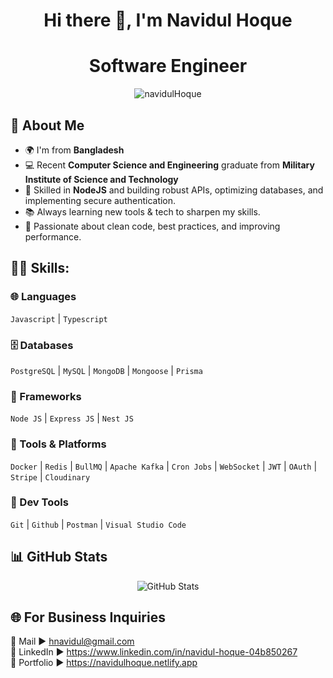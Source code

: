 <h1 align="center">Hi there 👋, I'm Navidul Hoque</h1>
<h1 align="center">Software Engineer</h1>

<p align="center">
  <img src="https://komarev.com/ghpvc/?username=NavidulHoque&label=Profile%20views&color=0e75b6&style=flat" alt="navidulHoque" />
</p>

## 🚀 About Me
- 🌍 I'm from **Bangladesh**
- 💻 Recent **Computer Science and Engineering** graduate from **Military Institute of Science and Technology**  
- 🔧 Skilled in **NodeJS** and building robust APIs, optimizing databases, and implementing secure authentication.  
- 📚 Always learning new tools & tech to sharpen my skills.
- 🎯 Passionate about clean code, best practices, and improving performance.

## 👨‍💻 Skills: 

### 🌐 Languages
`Javascript` | `Typescript`

### 🗄️ Databases
`PostgreSQL` | `MySQL` | `MongoDB` | `Mongoose` | `Prisma`

### 🚀 Frameworks
`Node JS` | `Express JS` | `Nest JS`

### 🧱 Tools & Platforms
`Docker` | `Redis` | `BullMQ` | `Apache Kafka` | `Cron Jobs` | `WebSocket` | `JWT` | `OAuth` | `Stripe` | `Cloudinary`

### 🧰 Dev Tools
`Git` | `Github` | `Postman` | `Visual Studio Code` 

## 📊 GitHub Stats

<p align="center">
  <img src="https://github-readme-stats.vercel.app/api/top-langs/?username=NavidulHoque&show_icons=true&theme=radical" alt="GitHub Stats"/>
</p>

## 🌐 For Business Inquiries 
📧 Mail ► hnavidul@gmail.com <br>
💼 LinkedIn ► https://www.linkedin.com/in/navidul-hoque-04b850267 <br>
🔗 Portfolio ► https://navidulhoque.netlify.app <br>







